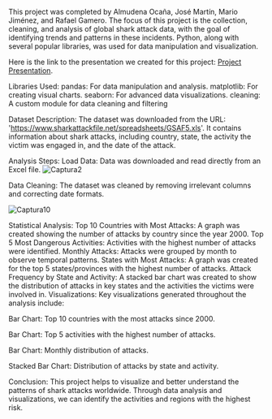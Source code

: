 This project was completed by Almudena Ocaña, José Martín, Mario Jiménez, and Rafael Gamero. The focus of this project is the collection, cleaning, and analysis of global shark attack data, with the goal of identifying trends and patterns in these incidents. Python, along with several popular libraries, was used for data manipulation and visualization.

Here is the link to the presentation we created for this project: [Project Presentation](https://www.canva.com/design/DAGP5pNSUQA/3x50Dx_h9nqfgPP_SlYHxg/edit).

Libraries Used:
pandas: For data manipulation and analysis.
matplotlib: For creating visual charts.
seaborn: For advanced data visualizations.
cleaning: A custom module for data cleaning and filtering

Dataset Description:
The dataset was downloaded from the URL: 'https://www.sharkattackfile.net/spreadsheets/GSAF5.xls'. It contains information about shark attacks, including country, state, the activity the victim was engaged in, and the date of the attack.

Analysis Steps:
Load Data: Data was downloaded and read directly from an Excel file.
![Captura2](https://github.com/user-attachments/assets/b98968fc-7955-4978-bba1-e588716eedf5)


Data Cleaning: The dataset was cleaned by removing irrelevant columns and correcting date formats.

![Captura10](https://github.com/user-attachments/assets/7c7601a2-3012-4151-a266-fa1ff8568427)

Statistical Analysis:
Top 10 Countries with Most Attacks: A graph was created showing the number of attacks by country since the year 2000.
Top 5 Most Dangerous Activities: Activities with the highest number of attacks were identified.
Monthly Attacks: Attacks were grouped by month to observe temporal patterns.
States with Most Attacks: A graph was created for the top 5 states/provinces with the highest number of attacks.
Attack Frequency by State and Activity: A stacked bar chart was created to show the distribution of attacks in key states and the activities the victims were involved in.
Visualizations:
Key visualizations generated throughout the analysis include:

Bar Chart: Top 10 countries with the most attacks since 2000.

Bar Chart: Top 5 activities with the highest number of attacks.

Bar Chart: Monthly distribution of attacks.

Stacked Bar Chart: Distribution of attacks by state and activity.

Conclusion:
This project helps to visualize and better understand the patterns of shark attacks worldwide. Through data analysis and visualizations, we can identify the activities and regions with the highest risk.

